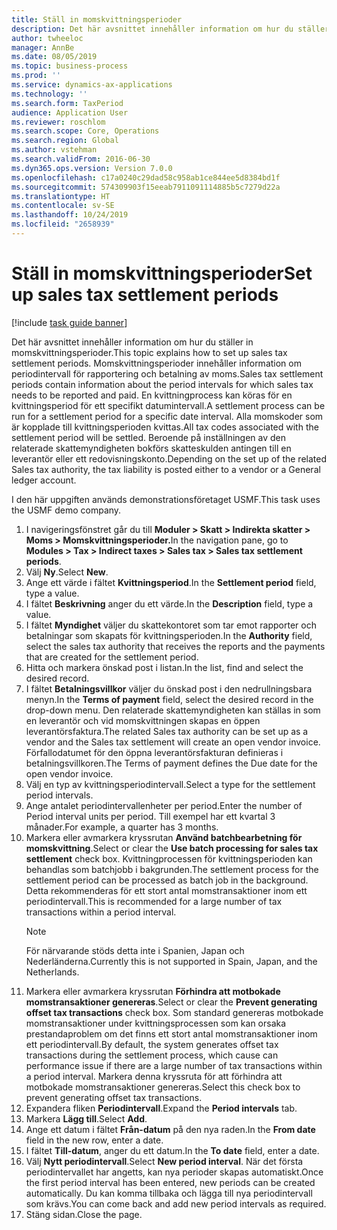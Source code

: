```yaml
---
title: Ställ in momskvittningsperioder
description: Det här avsnittet innehåller information om hur du ställer in momskvittningsperioder i Dynamics 365 Finance.
author: twheeloc
manager: AnnBe
ms.date: 08/05/2019
ms.topic: business-process
ms.prod: ''
ms.service: dynamics-ax-applications
ms.technology: ''
ms.search.form: TaxPeriod
audience: Application User
ms.reviewer: roschlom
ms.search.scope: Core, Operations
ms.search.region: Global
ms.author: vstehman
ms.search.validFrom: 2016-06-30
ms.dyn365.ops.version: Version 7.0.0
ms.openlocfilehash: c17a0240c29dad58c958ab1ce844ee5d8384bd1f
ms.sourcegitcommit: 574309903f15eeab7911091114885b5c7279d22a
ms.translationtype: HT
ms.contentlocale: sv-SE
ms.lasthandoff: 10/24/2019
ms.locfileid: "2658939"
---
```

# <a name="set-up-sales-tax-settlement-periods"></a><span data-ttu-id="9bcfb-103">Ställ in momskvittningsperioder</span><span class="sxs-lookup"><span data-stu-id="9bcfb-103">Set up sales tax settlement periods</span></span>

[!include [task guide banner](../../includes/task-guide-banner.md)]

<span data-ttu-id="9bcfb-104">Det här avsnittet innehåller information om hur du ställer in momskvittningsperioder.</span><span class="sxs-lookup"><span data-stu-id="9bcfb-104">This topic explains how to set up sales tax settlement periods.</span></span> <span data-ttu-id="9bcfb-105">Momskvittningsperioder innehåller information om periodintervall för rapportering och betalning av moms.</span><span class="sxs-lookup"><span data-stu-id="9bcfb-105">Sales tax settlement periods contain information about the period intervals for which sales tax needs to be reported and paid.</span></span> <span data-ttu-id="9bcfb-106">En kvittningprocess kan köras för en kvittningsperiod för ett specifikt datumintervall.</span><span class="sxs-lookup"><span data-stu-id="9bcfb-106">A settlement process can be run for a settlement period for a specific date interval.</span></span> <span data-ttu-id="9bcfb-107">Alla momskoder som är kopplade till kvittningsperioden kvittas.</span><span class="sxs-lookup"><span data-stu-id="9bcfb-107">All tax codes associated with the settlement period will be settled.</span></span> <span data-ttu-id="9bcfb-108">Beroende på inställningen av den relaterade skattemyndigheten bokförs skatteskulden antingen till en leverantör eller ett redovisningskonto.</span><span class="sxs-lookup"><span data-stu-id="9bcfb-108">Depending on the set up of the related Sales tax authority, the tax liability is posted either to a vendor or a General ledger account.</span></span>

<span data-ttu-id="9bcfb-109">I den här uppgiften används demonstrationsföretaget USMF.</span><span class="sxs-lookup"><span data-stu-id="9bcfb-109">This task uses the USMF demo company.</span></span>

1. <span data-ttu-id="9bcfb-110">I navigeringsfönstret går du till **Moduler > Skatt > Indirekta skatter > Moms > Momskvittningsperioder.**</span><span class="sxs-lookup"><span data-stu-id="9bcfb-110">In the navigation pane, go to **Modules > Tax > Indirect taxes > Sales tax > Sales tax settlement periods**.</span></span>
2. <span data-ttu-id="9bcfb-111">Välj **Ny**.</span><span class="sxs-lookup"><span data-stu-id="9bcfb-111">Select **New**.</span></span>
3. <span data-ttu-id="9bcfb-112">Ange ett värde i fältet **Kvittningsperiod**.</span><span class="sxs-lookup"><span data-stu-id="9bcfb-112">In the **Settlement period** field, type a value.</span></span>
4. <span data-ttu-id="9bcfb-113">I fältet **Beskrivning** anger du ett värde.</span><span class="sxs-lookup"><span data-stu-id="9bcfb-113">In the **Description** field, type a value.</span></span>
5. <span data-ttu-id="9bcfb-114">I fältet **Myndighet** väljer du skattekontoret som tar emot rapporter och betalningar som skapats för kvittningsperioden.</span><span class="sxs-lookup"><span data-stu-id="9bcfb-114">In the **Authority** field, select the sales tax authority that receives the reports and the payments that are created for the settlement period.</span></span>
6. <span data-ttu-id="9bcfb-115">Hitta och markera önskad post i listan.</span><span class="sxs-lookup"><span data-stu-id="9bcfb-115">In the list, find and select the desired record.</span></span>
7. <span data-ttu-id="9bcfb-116">I fältet **Betalningsvillkor** väljer du önskad post i den nedrullningsbara menyn.</span><span class="sxs-lookup"><span data-stu-id="9bcfb-116">In the **Terms of payment** field, select the desired record in the drop-down menu.</span></span> <span data-ttu-id="9bcfb-117">Den relaterade skattemyndigheten kan ställas in som en leverantör och vid momskvittningen skapas en öppen leverantörsfaktura.</span><span class="sxs-lookup"><span data-stu-id="9bcfb-117">The related Sales tax authority can be set up as a vendor and the Sales tax settlement will create an open vendor invoice.</span></span> <span data-ttu-id="9bcfb-118">Förfallodatumet för den öppna leverantörsfakturan definieras i betalningsvillkoren.</span><span class="sxs-lookup"><span data-stu-id="9bcfb-118">The Terms of payment defines the Due date for the open vendor invoice.</span></span>  
8. <span data-ttu-id="9bcfb-119">Välj en typ av kvittningsperiodintervall.</span><span class="sxs-lookup"><span data-stu-id="9bcfb-119">Select a type for the settlement period intervals.</span></span>
9. <span data-ttu-id="9bcfb-120">Ange antalet periodintervallenheter per period.</span><span class="sxs-lookup"><span data-stu-id="9bcfb-120">Enter the number of Period interval units per period.</span></span> <span data-ttu-id="9bcfb-121">Till exempel har ett kvartal 3 månader.</span><span class="sxs-lookup"><span data-stu-id="9bcfb-121">For example, a quarter has 3 months.</span></span>
10. <span data-ttu-id="9bcfb-122">Markera eller avmarkera kryssrutan **Använd batchbearbetning för momskvittning**.</span><span class="sxs-lookup"><span data-stu-id="9bcfb-122">Select or clear the **Use batch processing for sales tax settlement** check box.</span></span> <span data-ttu-id="9bcfb-123">Kvittningprocessen för kvittningsperioden kan behandlas som batchjobb i bakgrunden.</span><span class="sxs-lookup"><span data-stu-id="9bcfb-123">The settlement process for the settlement period can be processed as batch job in the background.</span></span> <span data-ttu-id="9bcfb-124">Detta rekommenderas för ett stort antal momstransaktioner inom ett periodintervall.</span><span class="sxs-lookup"><span data-stu-id="9bcfb-124">This is recommended for a large number of tax transactions within a period interval.</span></span>  
    > [!NOTE]
    > <span data-ttu-id="9bcfb-125">För närvarande stöds detta inte i Spanien, Japan och Nederländerna.</span><span class="sxs-lookup"><span data-stu-id="9bcfb-125">Currently this is not supported in Spain, Japan, and the Netherlands.</span></span>
11. <span data-ttu-id="9bcfb-126">Markera eller avmarkera kryssrutan **Förhindra att motbokade momstransaktioner genereras**.</span><span class="sxs-lookup"><span data-stu-id="9bcfb-126">Select or clear the **Prevent generating offset tax transactions** check box.</span></span> <span data-ttu-id="9bcfb-127">Som standard genereras motbokade momstransaktioner under kvittningsprocessen som kan orsaka prestandaproblem om det finns ett stort antal momstransaktioner inom ett periodintervall.</span><span class="sxs-lookup"><span data-stu-id="9bcfb-127">By default, the system generates offset tax transactions during the settlement process, which cause can performance issue if there are a large number of tax transactions within a period interval.</span></span> <span data-ttu-id="9bcfb-128">Markera denna kryssruta för att förhindra att motbokade momstransaktioner genereras.</span><span class="sxs-lookup"><span data-stu-id="9bcfb-128">Select this check box to prevent generating offset tax transactions.</span></span>
12. <span data-ttu-id="9bcfb-129">Expandera fliken **Periodintervall**.</span><span class="sxs-lookup"><span data-stu-id="9bcfb-129">Expand the **Period intervals** tab.</span></span>
13. <span data-ttu-id="9bcfb-130">Markera **Lägg till**.</span><span class="sxs-lookup"><span data-stu-id="9bcfb-130">Select **Add**.</span></span>
14. <span data-ttu-id="9bcfb-131">Ange ett datum i fältet **Från-datum** på den nya raden.</span><span class="sxs-lookup"><span data-stu-id="9bcfb-131">In the **From date** field in the new row, enter a date.</span></span>
15. <span data-ttu-id="9bcfb-132">I fältet **Till-datum**, anger du ett datum.</span><span class="sxs-lookup"><span data-stu-id="9bcfb-132">In the **To date** field, enter a date.</span></span>
16. <span data-ttu-id="9bcfb-133">Välj **Nytt periodintervall**.</span><span class="sxs-lookup"><span data-stu-id="9bcfb-133">Select **New period interval**.</span></span> <span data-ttu-id="9bcfb-134">När det första periodintervallet har angetts, kan nya perioder skapas automatiskt.</span><span class="sxs-lookup"><span data-stu-id="9bcfb-134">Once the first period interval has been entered, new periods can be created automatically.</span></span> <span data-ttu-id="9bcfb-135">Du kan komma tillbaka och lägga till nya periodintervall som krävs.</span><span class="sxs-lookup"><span data-stu-id="9bcfb-135">You can come back and add new period intervals as required.</span></span>  
17. <span data-ttu-id="9bcfb-136">Stäng sidan.</span><span class="sxs-lookup"><span data-stu-id="9bcfb-136">Close the page.</span></span>


